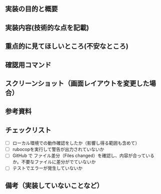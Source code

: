## 実装の目的と概要

## 実装内容(技術的な点を記載)

## 重点的に見てほしいところ(不安なところ)
 
## 確認用コマンド

## スクリーンショット（画面レイアウトを変更した場合）

## 参考資料

## チェックリスト

- [ ] ローカル環境での動作確認をしたか（影響し得る範囲も含めて）
- [ ] rubocopを実行して警告が出力されていないか
- [ ] GitHub で ファイル差分（Files changed）を確認し、内容が合っているか。不要なファイルに差分がでていないか
- [ ] テストでエラーが発生していないか

## 備考（実装していないことなど）
